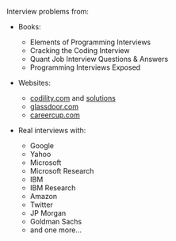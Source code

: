 Interview problems from:

* Books:
  * Elements of Programming Interviews
  * Cracking the Coding Interview
  * Quant Job Interview Questions & Answers
  * Programming Interviews Exposed

* Websites:
  * [codility.com](http://codility.com) and
    [solutions](http://codesays.com/solutions-to-training-by-codility/)
  * [glassdoor.com](http://glassdoor.com)
  * [careercup.com](http://careercup.com)

* Real interviews with:
  * Google
  * Yahoo
  * Microsoft
  * Microsoft Research
  * IBM
  * IBM Research
  * Amazon
  * Twitter
  * JP Morgan
  * Goldman Sachs
  * and one more...
